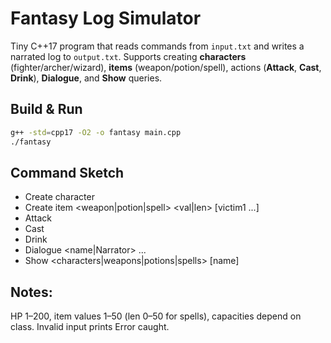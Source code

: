 # Fantasy Log Simulator

Tiny C++17 program that reads commands from `input.txt` and writes a narrated log to `output.txt`. Supports creating **characters** (fighter/archer/wizard), **items** (weapon/potion/spell), actions (**Attack**, **Cast**, **Drink**), **Dialogue**, and **Show** queries.

## Build & Run
```bash
g++ -std=cpp17 -O2 -o fantasy main.cpp
./fantasy
```

## Command Sketch

- Create character <type> <name> <hp>
- Create item <weapon|potion|spell> <ownerName> <itemName> <val|len> [victim1 ...]
- Attack <attacker> <target> <weaponName>
- Cast <caster> <target> <spellName>
- Drink <supplier> <drinker> <potionName>
- Dialogue <name|Narrator> <wordCount> <w1> ... <wN>
- Show <characters|weapons|potions|spells> [name]

## Notes: 
HP 1–200, item values 1–50 (len 0–50 for spells), capacities depend on class. Invalid input prints Error caught.

